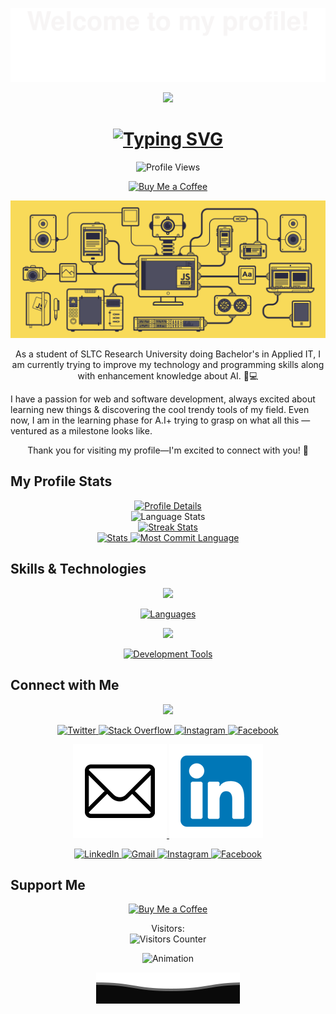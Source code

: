 <p align="center">
  <img src="assets/Bottom_up.svg" alt="Top Border">
</p>

<p align="center">
  <img src="https://github.com/7oSkaaa/7oSkaaa/blob/main/Images/about_me.gif?raw=true" width="100px">
</p>

<div align="center">
<h1>
  <a href="https://github.com/devzenmaster">
    <img src="https://readme-typing-svg.herokuapp.com?font=Fira+Code&weight=500&size=40&pause=1000&color=F7C213&center=true&vCenter=true&width=800&height=70&lines=Hi%2C+I'm+Ruwan+Sanjeewa%F0%9F%91%8B;Cybersecurity+Specialist;Full+Stack+Developer;Ethical+Hacker%7C;DevOps+Engineer%7C" alt="Typing SVG">
  </a>
</h1>

</div>

<p align="center">
  <img src="https://komarev.com/ghpvc/?username=devzenmaster&label=Profile%20views&color=0e75b6&style=flat" alt="Profile Views">
</p>

<p align="center">
  <a href="https://www.buymeacoffee.com/DevZenMaster">
    <img src="https://cdn.buymeacoffee.com/buttons/v2/default-yellow.png" height="50" width="210" alt="Buy Me a Coffee">
  </a>
</p>

<p align="center">
  <a href="https://github.com/devzenmaster">
    <img src="img/js.gif" alt="computer_system_photo" width="600">
  </a>
</p>

<p align="center">
  As a student of SLTC Research University doing Bachelor's in Applied IT, I am currently trying to improve my technology and programming skills along with enhancement knowledge about AI. 🧠💻

  I have a passion for web and software development, always excited about learning new things & discovering the cool trendy tools of my field. Even now, I am in the learning phase for A.I+ trying to grasp on what all this — ventured as a milestone looks like.
</p>

<p align="center">
  Thank you for visiting my profile—I'm excited to connect with you! 🎉
</p>

## **My Profile Stats**

<div align="center">
  <a href="https://github.com/devzenmaster">
    <img src="http://github-profile-summary-cards.vercel.app/api/cards/profile-details?username=devzenmaster&theme=slateorange" alt="Profile Details">
  </a>
</div>

<div align="center">
  <img src="https://github-readme-stats.vercel.app/api/top-langs/?username=devzenmaster&langs_count=8&theme=great-gatsby" alt="Language Stats">
</div>

<div align="center">
  <a href="https://github.com/devzenmaster">
    <img src="https://github-readme-streak-stats.herokuapp.com?user=devzenmaster&theme=rising-sun&hide_border=true&exclude_days=Sun" alt="Streak Stats">
  </a>
</div>

<div align="center">
  <a href="https://github.com/devzenmaster">
    <img src="http://github-profile-summary-cards.vercel.app/api/cards/stats?username=devzenmaster&theme=slateorange" alt="Stats">
    <img src="http://github-profile-summary-cards.vercel.app/api/cards/most-commit-language?username=devzenmaster&theme=slateorange" alt="Most Commit Language">
  </a>
</div>

## **Skills & Technologies**

<div align="center">
  <p align="center">
  <a href="https://github.com/dawidolko">
    <img src="https://img.shields.io/badge/Languages:-orange" />
  </a>
</p>
</div>
<div align="center">
  <a href="https://github.com/devzenmaster?tab=repositories">
    <img src="https://skillicons.dev/icons?i=java,py,css,html,js,r,mysql,bootstrap,react" alt="Languages">
  </a>
  <br>
</p>
</div>

<div align="center">
  <p align="center">
  <a href="https://github.com/devzenmaster">
    <img src="https://img.shields.io/badge/Development:-orange" />
  </a>
</p>
  <a href="https://github.com/devzenmaster?tab=repositories">
    <img src="https://skillicons.dev/icons?i=git,visualstudio,vscode,figma,photoshop,docker,pycharm,github" alt="Development Tools">
  </a>
</div>

## **Connect with Me**

<div align="center">
  <p align="center">
  <a href="https://github.com/devzenmaster">
    <img src="https://img.shields.io/badge/Socialmedia:-orange" />
  </a>
</p>
</div>

<div align="center">
  <p align="center">
    <a href="https://x.com/RuwanSanje78522">
      <img src="https://skillicons.dev/icons?i=twitter" alt="Twitter" width="30">
    </a>
    <a href="https://stackoverflow.com/users/26834522/ruwan-sanjeewa">
      <img src="https://skillicons.dev/icons?i=stackoverflow" alt="Stack Overflow" width="30">
    </a>
    <a href="https://www.instagram.com/_ruwan_sanjeewa_">
      <img src="https://skillicons.dev/icons?i=instagram" alt="Instagram" width="30">
    </a>
    <a href="https://www.facebook.com/profile.php?id=100040331102544&mibextid=ZbWKwL">
      <img src="https://upload.wikimedia.org/wikipedia/commons/5/51/Facebook_f_logo_%282019%29.svg" alt="Facebook" width="30">
    </a>
  </p>
  <p align="center">
    <a href="mailto:ruwansanjeewa@ieee.org">
      <img src="img/Email.png" alt="Email" >
    </a>
    <a href="www.linkedin.com/in/ruwansanjeewa">
      <img src="img/LikedIn.png" alt="LinkedIn" >
    </a>
  </p>
  <p align="center">
    <a href="https://www.linkedin.com/in/ruwansanjeewa/" target="_blank">
      <img src="https://img.shields.io/badge/-LinkedIn-%230077B5?style=for-the-badge&logo=linkedin&logoColor=white" alt="LinkedIn">
    </a>
    <a href="mailto:ruwansanjeewa@ieee.org">
      <img src="https://img.shields.io/badge/-Gmail-%23333?style=for-the-badge&logo=gmail&logoColor=red" alt="Gmail">
    </a>
    <a href="https://www.instagram.com/_ruwan_sanjeewa_" target="_blank">
      <img src="https://img.shields.io/badge/-Instagram-%23E4405F?style=for-the-badge&logo=instagram&logoColor=white" alt="Instagram">
    </a>
    <a href="https://www.facebook.com/profile.php?id=100040331102544&mibextid=ZbWKwL" target="_blank">
      <img src="https://img.shields.io/badge/-Facebook-%231877F2?style=for-the-badge&logo=facebook&logoColor=white" alt="Facebook">
    </a>
  </p>
</div>

## **Support Me**

<p align="center">
  <a href="https://www.buymeacoffee.com/DevZenMaster">
    <img src="https://cdn.buymeacoffee.com/buttons/v2/default-yellow.png" height="50" width="210" alt="Buy Me a Coffee">
  </a>
</p>

<p align="center">
  Visitors:
  <br>
  <img src="https://profile-counter.glitch.me/devzenmaster-dev/count.svg" alt="Visitors Counter">
</p>

<p align="center">
  <img src="img/eesa.gif" alt="Animation">
</p>

<p align="center">
  <img src="assets/Bottom_down.svg" alt="Bottom Border">
</p>
